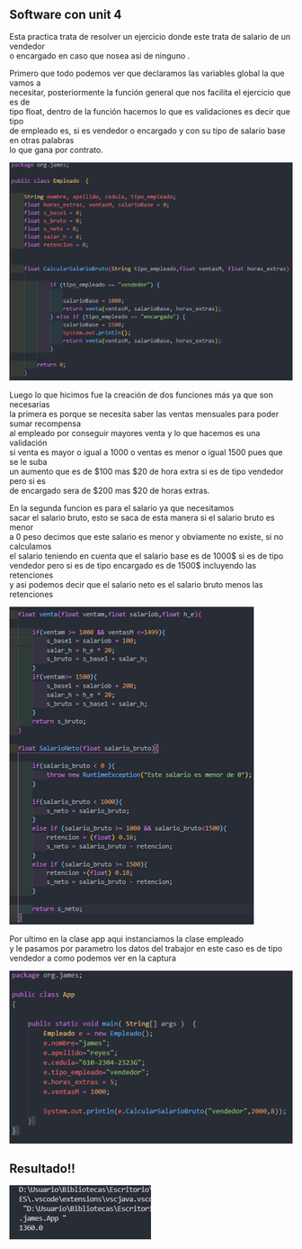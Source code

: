 ## Software con unit 4

Esta practica trata de resolver un ejercicio donde este trata de salario de un vendedor </br>
o encargado en caso que nosea asi de ninguno .

Primero que todo podemos ver que declaramos las variables global la que vamos a</br> necesitar, posteriormente la función general que nos facilita el ejercicio que es de</br> tipo float, dentro de la función hacemos lo que es validaciones es decir que tipo</br>  de empleado es, si es vendedor o encargado y con su tipo de salario base en otras palabras </br> lo que gana por contrato.

![imagen](Image/uno.png)

Luego lo que hicimos fue la creación de dos funciones más ya que son necesarias</br> la primera es porque se necesita saber las ventas mensuales para poder sumar recompensa </br> al empleado por conseguir mayores venta y lo que hacemos es una validación</br>  si venta es mayor o igual a 1000 o ventas es menor o igual 1500 pues que se le suba</br>  un aumento que es de $100 mas $20 de hora extra si es de tipo vendedor pero si es </br> de encargado sera de $200 mas $20 de horas extras.

En la segunda funcion es para el salario ya que necesitamos</br>  sacar el salario bruto, esto se saca de esta manera si el salario bruto es menor</br>  a 0 peso decimos que este salario es menor y obviamente no existe, si no calculamos</br>  el salario teniendo en cuenta que el salario base es de 1000$ si es de tipo</br>  vendedor pero si es de tipo encargado es de 1500$ incluyendo las retenciones</br>  y asi podemos decir que el salario neto es el salario bruto menos las retenciones 

![imagen](Image/dos.png)


Por ultimo en la clase app aqui instanciamos la clase empleado</br> y
le pasamos por parametro los datos del trabajor en este caso es de tipo</br> vendedor a como podemos ver en la captura


![imagen](Image/tres.png)


## Resultado!!



![imagen](Image/cuatro.png)
